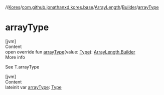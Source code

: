 //[Kores](../../../index.md)/[com.github.jonathanxd.kores.base](../../index.md)/[ArrayLength](../index.md)/[Builder](index.md)/[arrayType](array-type.md)



# arrayType  
[jvm]  
Content  
open override fun [arrayType](array-type.md)(value: [Type](https://docs.oracle.com/javase/8/docs/api/java/lang/reflect/Type.html)): [ArrayLength.Builder](index.md)  
More info  


See T.arrayType

  


[jvm]  
Content  
lateinit var [arrayType](array-type.md): [Type](https://docs.oracle.com/javase/8/docs/api/java/lang/reflect/Type.html)  



